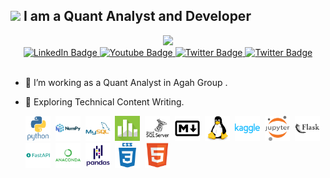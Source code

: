 ## <img src="https://media.giphy.com/media/gjrYDwbjnK8x36xZIO/giphy.gif" width="30"> I am a Quant Analyst and Developer 


<div id="header" align="center">
  <img src="https://media.giphy.com/media/3oKIPEqDGUULpEU0aQ/giphy.gif" width="350"/>
</div>

<div id="badges" align="center">
  <a href="https://www.linkedin.com/in/sajad-taj/">
    <img src="https://img.shields.io/badge/LinkedIn-blue?style=for-the-badge&logo=linkedin&logoColor=white" alt="LinkedIn Badge"/>
  </a>
  <a href="https://github.com/sajadtaj">
    <img src="https://img.shields.io/badge/Github-red?style=for-the-badge&logo=GitHub&logoColor=white" alt="Youtube Badge"/>
  </a>
  <a href="https://stackoverflow.com/users/20142727/xirano">
    <img src="https://img.shields.io/badge/stackoverflow-blue?style=for-the-badge&logo=stackoverflow&logoColor=#F58025" alt="Twitter Badge"/>
  </a>
  <a href="https://www.kaggle.com/sajadtaj">
    <img src="https://img.shields.io/badge/kaggle-red?style=for-the-badge&logo=kaggle&logoColor=#20BEFF" alt="Twitter Badge"/>
  </a>
</div>

<div align="center">
<img  src="https://komarev.com/ghpvc/?username=sajadtaj&style=flat-square&color=blue" alt=""/>
</div>

- :telescope: I’m working as a Quant Analyst in Agah Group .

- :seedling: Exploring Technical Content Writing.


  <div>
  <img src="https://github.com/devicons/devicon/blob/master/icons/python/python-original-wordmark.svg"  title="Python" alt="Python" width="40" height="40"/>&nbsp;
  <img src="https://github.com/devicons/devicon/blob/master/icons/numpy/numpy-original-wordmark.svg"  title="Numpy" alt="Numpy" width="40" height="40"/>&nbsp;
  <img src="https://github.com/devicons/devicon/blob/master/icons/mysql/mysql-original-wordmark.svg"  title="MySQL" alt="MySQL" width="40" height="40"/>&nbsp;
  <img src="https://github.com/devicons/devicon/blob/master/icons/minitab/minitab-original.svg"  title="MiniTab" alt="MiniTab" width="40" height="40"/>&nbsp;
  <img src="https://github.com/devicons/devicon/blob/master/icons/microsoftsqlserver/microsoftsqlserver-plain-wordmark.svg"  title="SQLServer" alt="SQLServer" width="40" height="40"/>&nbsp;
  <img src="https://github.com/devicons/devicon/blob/master/icons/markdown/markdown-original.svg"  title="MArkDown" alt="MArkDown" width="40" height="40"/>&nbsp;
  <img src="https://github.com/devicons/devicon/blob/master/icons/linux/linux-original.svg"  title="Linux" alt="Linux" width="40" height="40"/>&nbsp;
  <img src="https://github.com/devicons/devicon/blob/master/icons/kaggle/kaggle-original-wordmark.svg"  title="Kaggle" alt="Kaggle" width="40" height="40"/>&nbsp;
  <img src="https://github.com/devicons/devicon/blob/master/icons/jupyter/jupyter-original-wordmark.svg"  title="jupyter" alt="jupyter" width="40" height="40"/>&nbsp;
  <img src="https://github.com/devicons/devicon/blob/master/icons/flask/flask-original-wordmark.svg"  title="Flask" alt="Flask" width="40" height="40"/>&nbsp;
  <img src="https://github.com/devicons/devicon/blob/master/icons/fastapi/fastapi-original-wordmark.svg"  title="fastapi" alt="fastapi" width="40" height="40"/>&nbsp;
  <img src="https://github.com/devicons/devicon/blob/master/icons/anaconda/anaconda-original-wordmark.svg"  title="anaconda" alt="anaconda" width="40" height="40"/>&nbsp;
  <img src="https://github.com/devicons/devicon/blob/master/icons/pandas/pandas-original-wordmark.svg"  title="pandas" alt="pandas" width="40" height="40"/>&nbsp;
  <img src="https://github.com/devicons/devicon/blob/master/icons/css3/css3-plain-wordmark.svg"  title="CSS3" alt="CSS" width="40" height="40"/>&nbsp;
  <img src="https://github.com/devicons/devicon/blob/master/icons/html5/html5-original.svg" title="HTML5" alt="HTML" width="40" height="40"/>&nbsp;
  </div>
